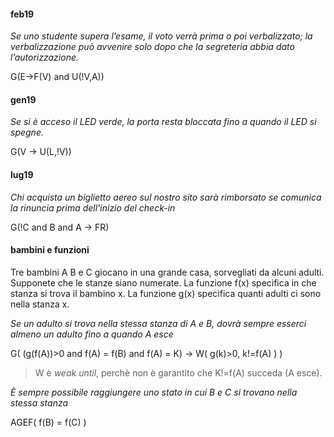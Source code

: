 #### feb19

*Se uno studente supera l’esame,  il voto verrà prima o poi verbalizzato;  la verbalizzazione può avvenire solo dopo che la segreteria abbia dato l’autorizzazione.*

G(E->F(V) and U(!V,A))

#### gen19

*Se si è acceso il LED verde, la porta resta bloccata fino a quando il LED si spegne.*

G(V -> U(L,!V))

#### lug19

*Chi acquista un biglietto aereo sul nostro sito sarà rimborsato se comunica la rinuncia prima dell'inizio del check-in*

G(!C and B and A -> FR)

#### bambini e funzioni

Tre bambini A B e C giocano in una grande casa, sorvegliati da alcuni adulti. Supponete che le stanze siano numerate. La funzione f(x) specifica in che stanza si trova il bambino x. La funzione g(x) specifica quanti adulti ci sono nella stanza x.

*Se un adulto si trova nella stessa stanza di A e B, dovrà sempre esserci almeno un adulto fino a quando A esce*

G( (g(f(A))>0 and f(A) = f(B) and f(A) = K) -> W( g(k)>0, k!=f(A) ) )

> W è *weak until*, perchè non è garantito che K!=f(A) succeda (A esce).

*È sempre possibile raggiungere uno stato in cui B e C si trovano nella stessa stanza*

AGEF( f(B) = f(C) )
